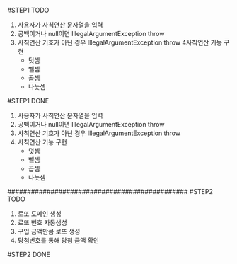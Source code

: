 #STEP1 TODO
1. 사용자가 사칙연산 문자열을 입력
2. 공백이거나 null이면 IllegalArgumentException throw
3. 사칙연산 기호가 아닌 경우 IllegalArgumentException throw
4사칙연산 기능 구현
    - 덧셈
    - 뺄셈
    - 곱셈
    - 나눗셈

#STEP1 DONE
1. 사용자가 사칙연산 문자열을 입력
2. 공백이거나 null이면 IllegalArgumentException throw
3. 사칙연산 기호가 아닌 경우 IllegalArgumentException throw
4. 사칙연산 기능 구현
   - 덧셈
   - 뺄셈
   - 곱셈
   - 나눗셈

##############################################
#STEP2 TODO
1. 로또 도메인 생성
2. 로또 번호 자동생성
3. 구입 금액만큼 로또 생성
4. 당첨번호를 통해 당첨 금액 확인


#STEP2 DONE
